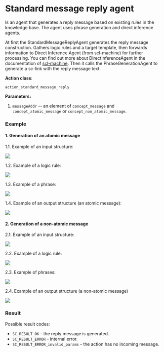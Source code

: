 # Standard message reply agent

Is an agent that generates a reply message based on existing rules in the knowledge base.
The agent uses phrase generation and direct inference agents.

At first the StandardMessageReplyAgent generates the reply message construction.
Gathers logic rules and a target template, then forwards information to Direct Inference Agent (from scl-machine) for further processing. You can find out more about DirectInferenceAgent in the documentation of [scl-machine](../subsystems/scl-machine.md).
Then it calls the PhraseGenerationAgent to generate a sc-link with the reply message text.

**Action class:**

`action_standard_message_reply`

**Parameters:**

1. `messageAddr` -- an element of `concept_message` and `concept_atomic_message` or `concept_non_atomic_message`.

### Example

#### 1. Generation of an atomic message

1.1. Example of an input structure:

<img src="../images/standardMessageReplyAgentAtomicInput.png"></img>

1.2. Example of a logic rule:

<img src="../images/standardMessageReplyAgentAtomicMessageRule.png"></img>

1.3. Example of a phrase:

<img src="../images/standardMessageReplyAgentAtomicPhrase.png"></img>

1.4. Example of an output structure (an atomic message):

<img src="../images/standardMessageReplyAgentAtomicMessageOutput.png"></img>

#### 2. Generation of a non-atomic message

2.1. Example of an input structure:

<img src="../images/standardMessageReplyAgentNonAtomicInput.png"></img>

2.2. Example of a logic rule:

<img src="../images/standardMessageReplyAgentNonAtomicMessageRule.png"></img>

2.3. Example of phrases:

<img src="../images/standardMessageReplyAgentNonAtomicPhrase.png"></img>

2.4. Example of an output structure (a non-atomic message)

<img src="../images/standardMessageReplyAgentNonAtomicMessageOutput.png"></img>

### Result

Possible result codes:

* `SC_RESULT_OK` - the reply message is generated.
* `SC_RESULT_ERROR` - internal error.
* `SC_RESULT_ERROR_invalid_params` - the action has no incoming message.
